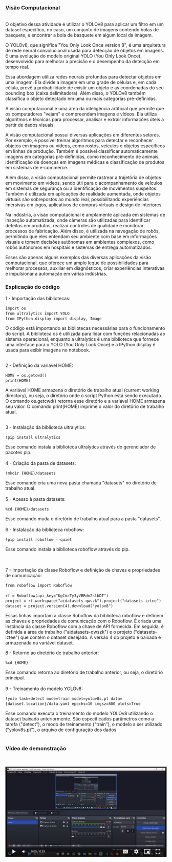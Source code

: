 ### Visão Computacional
<br>
O objetivo dessa atividade é utilizar o YOLOv8 para aplicar um filtro em um dataset específico, no caso, um conjunto de imagens contendo bolas de basquete, e encontrar a bola de basquete em algum local da imagem.

O YOLOv8, que significa "You Only Look Once version 8", é uma arquitetura de rede neural convolucional usada para detecção de objetos em imagens. É uma evolução do modelo original YOLO (You Only Look Once), desenvolvido para melhorar a precisão e o desempenho da detecção em tempo real.

Essa abordagem utiliza redes neurais profundas para detectar objetos em uma imagem. Ela divide a imagem em uma grade de células e, em cada célula, prevê a probabilidade de existir um objeto e as coordenadas do seu bounding box (caixa delimitadora). Além disso, o YOLOv8 também classifica o objeto detectado em uma ou mais categorias pré-definidas.

A visão computacional é uma área da inteligência artificial que permite que os computadores "vejam" e compreendam imagens e vídeos. Ela utiliza algoritmos e técnicas para processar, analisar e extrair informações úteis a partir de dados visuais.

A visão computacional possui diversas aplicações em diferentes setores. Por exemplo, é possível treinar algoritmos para detectar e reconhecer objetos em imagens ou vídeos, como rostos, veículos e objetos específicos em linhas de produção. Também é possível classificar automaticamente imagens em categorias pré-definidas, como reconhecimento de animais, identificação de doenças em imagens médicas e classificação de produtos em sistemas de e-commerce.

Além disso, a visão computacional permite rastrear a trajetória de objetos em movimento em vídeos, sendo útil para o acompanhamento de veículos em sistemas de segurança ou a identificação de movimentos suspeitos. Também é utilizada em aplicações de realidade aumentada, onde objetos virtuais são sobrepostos ao mundo real, possibilitando experiências imersivas em jogos, aplicativos de compras virtuais e design de interiores.

Na indústria, a visão computacional é amplamente aplicada em sistemas de inspeção automatizada, onde câmeras são utilizadas para identificar defeitos em produtos, realizar controles de qualidade e monitorar processos de fabricação. Além disso, é utilizada na navegação de robôs, permitindo que eles entendam seu ambiente com base em informações visuais e tomem decisões autônomas em ambientes complexos, como robôs autônomos em hospitais e sistemas de entrega automatizados.

Esses são apenas alguns exemplos das diversas aplicações da visão computacional, que oferece um amplo leque de possibilidades para melhorar processos, auxiliar em diagnósticos, criar experiências interativas e impulsionar a automação em várias indústrias.
<br>

### Explicação do código
1 - Importação das bibliotecas:
```
import os
from ultralytics import YOLO
from IPython.display import display, Image
```
O código está importando as bibliotecas necessárias para o funcionamento do script. A biblioteca os é utilizada para lidar com funções relacionadas ao sistema operacional, enquanto a ultralytics é uma biblioteca que fornece uma interface para o YOLO (You Only Look Once) e a IPython.display é usada para exibir imagens no notebook.

<br>
2 - Definição da variável HOME:

```
HOME = os.getcwd()
print(HOME)
```

A variável HOME armazena o diretório de trabalho atual (current working directory), ou seja, o diretório onde o script Python está sendo executado. O comando os.getcwd() retorna esse diretório e a variável HOME armazena seu valor. O comando print(HOME) imprime o valor do diretório de trabalho atual.
<br>
<br>

3 - Instalação da biblioteca ultralytics:
``` 
!pip install ultralytics
```
Esse comando instala a biblioteca ultralytics através do gerenciador de pacotes pip.
<br>
<br>
4 - Criação da pasta de datasets:
``` 
!mkdir {HOME}/datasets
```
Esse comando cria uma nova pasta chamada "datasets" no diretório de trabalho atual.
<br>
<br>
5 - Acesso à pasta datasets:
``` 
%cd {HOME}/datasets
```
Esse comando muda o diretório de trabalho atual para a pasta "datasets".
<br>
<br>
6 - Instalação da biblioteca roboflow:
``` 
!pip install roboflow --quiet
```
Esse comando instala a biblioteca roboflow através do pip.

<br>
<br>
7 - Importação da classe Roboflow e definição de chaves e propriedades de comunicação:

``` 
from roboflow import Roboflow

rf = Roboflow(api_key="KgCmrTy3yVBRdn2slbDT")
project = rf.workspace("aidatasets-qwszk").project("datasets-iztee")
dataset = project.version(4).download("yolov8")
```
Essas linhas importam a classe Roboflow da biblioteca roboflow e definem as chaves e propriedades de comunicação com o Roboflow. É criada uma instância da classe Roboflow com a chave de API fornecida. Em seguida, é definida a área de trabalho ("aidatasets-qwszk") e o projeto ("datasets-iztee") que contém o dataset desejado. A versão 4 do projeto é baixada e armazenada na variável dataset.

8 - Retorno ao diretório de trabalho anterior:
``` 
%cd {HOME}
```
Esse comando retorna ao diretório de trabalho anterior, ou seja, o diretório principal.
<br>
<br>
9 - Treinamento do modelo YOLOv8:
```
!yolo task=detect mode=train model=yolov8s.pt data={dataset.location}/data.yaml epochs=10 imgsz=800 plots=True
```
Esse comando executa o treinamento do modelo YOLOv8 utilizando o dataset baixado anteriormente. São especificados parâmetros como a tarefa ("detect"), o modo de treinamento ("train"), o modelo a ser utilizado ("yolov8s.pt"), o arquivo de configuração dos dados
<br>
<br>

### Vídeo de demonstração
<br>

[![IMAGE ALT TEXT HERE](print.png)](https://drive.google.com/drive/folders/16-ATSRvOWf-3vETDVWzTqErSbsHVBEXY)